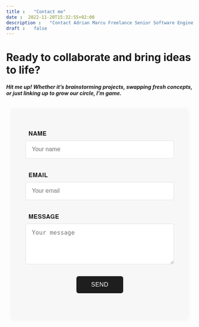 ```yaml
---
title: "Contact me"
date: 2022-11-20T15:32:55+02:00
description: "Contact Adrian Marcu Freelance Senior Software Engineer" #Good for SEO stuff
draft: false
---
```


# Ready to collaborate and bring ideas to life? 
##### Hit me up! Whether it’s brainstorming projects, swapping fresh concepts, or just linking up to grow our circle, I’m game.
<style>
  .contact {
    padding: 2.5rem; /* Consistent padding on all sides */
    max-width: 480px;
    margin: 2rem auto; /* Centered with equal top/bottom spacing */
    font-family: "Helvetica Neue", Helvetica, Arial, sans-serif;
    background: #f7f7f7;
    border-radius: 10px;
    box-shadow: 0 2px 8px rgba(0, 0, 0, 0.03);
    box-sizing: border-box; /* Ensures padding doesn’t push width */
  }

  .form-group {
    margin-bottom: 2rem;
  }

  .label {
    font-size: 1rem;
    font-weight: 600;
    color: #1e1e1e;
    margin-bottom: 0.5rem;
    text-transform: uppercase;
    letter-spacing: 0.5px;
    display: block; /* Ensures full-width alignment */
  }

  .form-control {
    width: 100%;
    padding: 0.9rem 1rem;
    font-size: 1rem;
    color: #1e1e1e;
    background: #fff;
    border: 1px solid #e0e0e0;
    border-radius: 6px;
    box-shadow: inset 0 1px 2px rgba(0, 0, 0, 0.02);
    box-sizing: border-box; /* Keeps padding within width */
  }

  .form-control:focus {
    border-color: #4a4a4a;
    outline: none;
  }

  textarea.form-control {
    resize: vertical;
    min-height: 110px;
  }

  .button {
    background: #1e1e1e;
    color: #fff;
    padding: 0.9rem 2.5rem;
    border: none;
    border-radius: 6px;
    font-size: 1rem;
    font-weight: 500;
    cursor: pointer;
    text-transform: uppercase;
    letter-spacing: 0.5px;
    transition: background 0.2s ease;
    display: block; /* Ensures button aligns properly */
    margin: 0 auto; /* Centers the button */
  }

  .button:hover {
    background: #333333;
  }

  span {
    margin-right: 0.5rem;
    color: #4a4a4a;
  }
</style>

<div class="contact">
  <form method="post" action="https://forms.un-static.com/forms/3eec99387bf56de24adf7f477d51be677ceea5cd">
    <div class="form-group">
      <p class="label"><span class="fa fa-user"></span>Name</p>
      <input id="name" name="name" placeholder="Your name" type="text" required class="form-control">
    </div>
    <div class="form-group">
      <p class="label"><span class="fa fa-envelope"></span>Email</p>
      <input id="email" name="email" placeholder="Your email" type="text" required class="form-control">
    </div>
    <div class="form-group">
      <p class="label"><span class="fa fa-message"></span>Message</p>
      <textarea id="message" name="message" placeholder="Your message" required class="form-control"></textarea>
    </div>
    <div class="form-group">
      <button class="button" name="submit" type="submit">Send</button>
    </div>
  </form>
</div>
